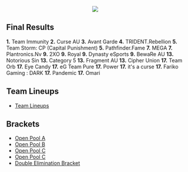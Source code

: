 <div id="q" style="padding: 0 10px;">
<center><img src="http://i.imgur.com/uEDgsYY.jpg?1?1601"></center>

<h2>Final Results</h2>

<p>
<b>1.</b> Team Immunity
<b>2.</b> Curse AU
<b>3.</b> Avant Garde
<b>4.</b> TRIDENT.Rebellion
<b>5.</b> Team Storm: CP (Capital Punishment)
<b>5.</b> Pathfinder.Fame
<b>7.</b> MEGA
<b>7.</b> Plantronics.Nv
<b>9.</b> 2XO
<b>9.</b> Royal
<b>9.</b> Dynasty eSports
<b>9.</b> BewaRe AU
<b>13.</b> Notorious Sin
<b>13.</b> Category 5
<b>13.</b> Fragment AU
<b>13.</b> Cipher Union
<b>17.</b> Team Orb
<b>17.</b> Eye Candy
<b>17.</b> eG Team Pure
<b>17.</b> Power
<b>17.</b> it's a curse
<b>17.</b> Fariko Gaming : DARK
<b>17.</b> Pandemic
<b>17.</b> Omari




</p>
<h2>Team Lineups</h2>
<ul>
<li><a href="http://www.aclpro.com.au/2014/events/brisbane/acl-brisbane-cod-rego">Team Lineups</a></li>
</ul>


<h2>Brackets</h2>
<ul>
<li><a href="http://aclbris14.challonge.com/CoDOpenPoolPlayA">Open Pool A</a></li>
<li><a href="http://aclbris14.challonge.com/CoDOpenPoolPlayB">Open Pool B</a></li>
<li><a href="http://aclbris14.challonge.com/CoDOpenPoolPlayC">Open Pool C</a></li>
<li><a href="http://aclbris14.challonge.com/CoDOpenPoolPlayD">Open Pool C</a></li>
<li><a href="http://aclbris14.challonge.com/CoDProBracket">Double Elimination Bracket</a></li>
</ul>
</div>
